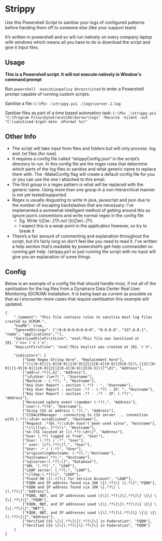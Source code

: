 # Strippy
Use this Powershell Script to sanitise your logs of configured patterns before handing them off to someone else (like your support team)

It’s written in powershell and so will run natively on every company laptop with windows which means all you have to do is download the script and give it input files. 


## Usage

**This is a Powershell script. It will not execute natively in Window's command prompt**

Run `powershell -executionpolicy Unrestricted` to enter a Powershell prompt capable of running custom scripts.

Sanitise a file: `C:\PS> .\strippy.ps1 .\logs\server.1.log`

Sanitise files as part of a time based automation task: `C:\PS> .\strippy.ps1 "C:\Program Files\Dynatrace\CAS\Server\logs" -Recurse -Silent -out "C:\sanitised-$(get-date -UFormat %s)"`

## Other Info
- The script will take input from files and folders but will only process .log and .txt files (for now)
- It requires a config file called “strippyConfig.json” in the script’s directory to run. In this config file are the regex rules that determine which parts of the log files to sanitise and what generic name to replace them with. The -MakeConfig flag will create a default config file for you or you can use the one I attached to this email.
- The first group in a regex pattern is what will be replaced with the generic name. Using more than one group in a non-hierarchical manner is not yet tested/supported 
- Regex is usually disgusting to write in java, javascript and json due to the number of escaping backslashes that are necessary. I’ve implemented a somewhat intelligent method of getting around this so ignore json’s conventions and write normal regex in the config file
    - Eg. Write \\\\([\w\-.]*?)\\ not \\\\\\\\([\\w\\-.]*?\\\\
    - I expect this is a weak point in the application however, so try to break it
- There’s a fair amount of commenting and explanation throughout the script, but it’s fairly long so don’t feel like you need to read it. I’ve written a help section that’s readable by powershell’s get-help commandlet so running get-help .\strippy.ps1 or just running the script with no input will give you an explanation of some things

## Config

Below is an example of a config file that should handle most, if not all of the sanitisation for the log files from a Dynatrace Data Center Real User Monitoring (DCRUM) installation. It is being kept as current as possible so that as I encounter more cases that require sanitisation this example will updated.

```
{
    "_Comment": "This file contains rules to sanitise most log files created by DCRUM.",
    "UseMe": true,
    "IgnoredStrings": ["/0:0:0:0:0:0:0:0", "0.0.0.0", "127.0.0.1", "name", "applications",""],
    "SanitisedFileFirstLine": "eval:This file was Sanitised at {0}.`r`n==`r`n`r`n",
    "KeyListFirstline": "eval:This keylist was created at {0}.`r`n",

    "indicators": [
        ["Some Regex String here", "Replacement here"],
        ["((([0-9]|[1-9][0-9]|1[0-9]{2}|2[0-4][0-9]|25[0-5])\.){3}([0-9]|[1-9][0-9]|1[0-9]{2}|2[0-4][0-9]|25[0-5]))[^\d]", "Address"],
        ["addr=(.*?)[,&]", "Address"],
        ["\d\sUser (\w+?) ", "Username"],
        ["Machine : (.*?); ", "Hostname"],
        ["Key User Report : section (.*?) - ", "Username"],
        ["Key User Report : section .*? - (.*?) - IP: ", "Hostname"],
        ["Key User Report : section .*? - .*? - IP: (.*?)", "Address"],
        ["Received update event \(member (.*?),", "Address"],
        ["user:(.*?)$", "Username"],
        ["Using CSS at address (.*)\.", "Address"],
        ["CSSAuthManager - connecting to CSS server ... connection with (.*?):\d\d+ established", "Hostname"],
        ["Request .*?@(.*):\d\d+ hasn't been used since", "Hostname"],
        ["\\\\([\w\-.]*?)\\", "Hostname"],
        ["on CSS located at \[(.*?):\d+\]", "Address"],
        ["User (.*?) logged in from", "User"],
        ["User: (.*?) / .*", "User"],
        [" user: \[?(.*?)\]?,", "User"],
        ["User: .* / (.*)", "User"],
        ["originatingHostname: (.*?),","Hostname"],
        ["hostname=(.*?),", "Hostname"],
        ["sqlserver:(.*?);\]", "Database"],
        ["URL '(.*?)',", "LDAP"],
        ["LDAP server: (.*?);", "LDAP"],
        ["\[ldap:(.*?)\]", "LDAP"],
        ["Found DN \[(.+?)\] for Service Account", "LDAP"],
        ["FQDN and IP address found via JDK \[(.*?)\] \[.*\]","FQDN"],
        ["FQDN and IP address found via JDK \[.*?\] \[(.*?)\]","Address"],
        ["FQDN, NBT, and IP addresses used \{\[(.*?)\]\[.*?\]\} \{\} \{\[.*?\]\}","FQDN"],
        ["FQDN, NBT, and IP addresses used \{\[.*?\]\[(.*?)\]\} \{\} \{\[.*?\]\}","NBT"],
        ["FQDN, NBT, and IP addresses used \{\[.*?\]\[.*?\]\} \{\} \{\[(.*?)\]\}","Address"],
        ["Verified CSS \[\[.*?\]\[(.*?)\]\] in Federation", "FQDN"],
        ["Verified CSS \[\[(.*?)\]\[.*?\]\] in Federation", "FQDN"]
    ]
}
```